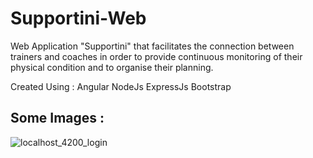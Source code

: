 # Supportini-Web
Web Application "Supportini" that facilitates the connection between trainers and coaches in order to provide continuous monitoring of their physical condition and to organise their planning. 

Created Using :
Angular 
NodeJs ExpressJs
Bootstrap

## Some Images : 

![localhost_4200_login](https://user-images.githubusercontent.com/110169371/209474318-3a94c35f-fbee-48cc-9240-3de302e51f32.png)

